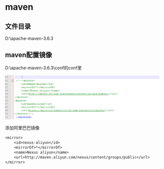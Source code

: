 # maven

## 文件目录

D:\apache-maven-3.6.3

## maven配置镜像

D:\apache-maven-3.6.3\conf的conf里

![image-20200804152058721](笔记.assets/image-20200804152058721.png)

添加阿里巴巴镜像

```
<mirror>
    <id>nexus-aliyun</id>
    <mirrorOf>*</mirrorOf>
    <name>Nexus aliyun</name>
    <url>http://maven.aliyun.com/nexus/content/groups/public</url>
</mirror>
```

